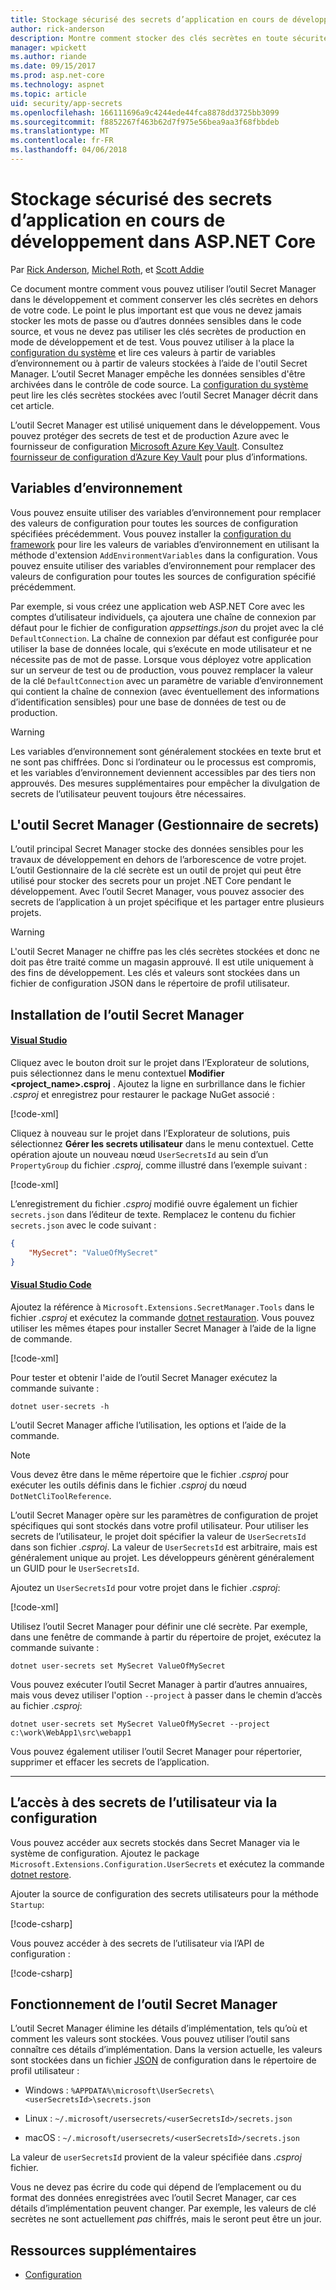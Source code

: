 ```yaml
---
title: Stockage sécurisé des secrets d’application en cours de développement dans ASP.NET Core
author: rick-anderson
description: Montre comment stocker des clés secrètes en toute sécurité pendant le développement
manager: wpickett
ms.author: riande
ms.date: 09/15/2017
ms.prod: asp.net-core
ms.technology: aspnet
ms.topic: article
uid: security/app-secrets
ms.openlocfilehash: 166111696a9c4244ede44fca8878dd3725bb3099
ms.sourcegitcommit: f8852267f463b62d7f975e56bea9aa3f68fbbdeb
ms.translationtype: MT
ms.contentlocale: fr-FR
ms.lasthandoff: 04/06/2018
---
```

# <a name="safe-storage-of-app-secrets-in-development-in-aspnet-core"></a>Stockage sécurisé des secrets d’application en cours de développement dans ASP.NET Core

Par [Rick Anderson](https://twitter.com/RickAndMSFT), [Michel Roth](https://github.com/danroth27), et [Scott Addie](https://scottaddie.com) 

Ce document montre comment vous pouvez utiliser l’outil Secret Manager dans le développement et comment conserver les clés secrètes en dehors de votre code.  Le point le plus important est que vous ne devez jamais stocker les mots de passe ou d’autres données sensibles dans le code source, et vous ne devez pas utiliser les clés secrètes de production en mode de développement et de test. Vous pouvez utiliser à la place la [configuration du système](xref:fundamentals/configuration/index) et lire ces valeurs à partir de variables d’environnement ou à partir de valeurs stockées à l’aide de l'outil Secret Manager.  L’outil Secret Manager empêche les données sensibles d'être archivées dans le contrôle de code source. La [configuration du système](xref:fundamentals/configuration/index) peut lire les clés secrètes stockées avec l’outil Secret Manager décrit dans cet article.

L’outil Secret Manager est utilisé uniquement dans le développement. Vous pouvez protéger des secrets de test et de production Azure avec le fournisseur de configuration [Microsoft Azure Key Vault](https://azure.microsoft.com/services/key-vault/). Consultez [fournisseur de configuration d’Azure Key Vault](https://docs.microsoft.com/aspnet/core/security/key-vault-configuration) pour plus d’informations.

## <a name="environment-variables"></a>Variables d’environnement

Vous pouvez ensuite utiliser des variables d’environnement pour remplacer des valeurs de configuration pour toutes les sources de configuration spécifiées précédemment. Vous pouvez installer la [configuration du framework](xref:fundamentals/configuration/index) pour lire les valeurs de variables d’environnement en utilisant la méthode d'extension `AddEnvironmentVariables` dans la configuration. Vous pouvez ensuite utiliser des variables d’environnement pour remplacer des valeurs de configuration pour toutes les sources de configuration spécifié précédemment.

Par exemple, si vous créez une application web ASP.NET Core avec les comptes d’utilisateur individuels, ça ajoutera une chaîne de connexion par défaut pour le fichier de configuration *appsettings.json* du projet avec la clé `DefaultConnection`. La chaîne de connexion par défaut est configurée pour utiliser la base de données locale, qui s’exécute en mode utilisateur et ne nécessite pas de mot de passe. Lorsque vous déployez votre application sur un serveur de test ou de production, vous pouvez remplacer la valeur de la clé `DefaultConnection` avec un paramètre de variable d’environnement qui contient la chaîne de connexion (avec éventuellement des informations d’identification sensibles) pour une base de données de test ou de production.

>[!WARNING]
> Les variables d’environnement sont généralement stockées en texte brut et ne sont pas chiffrées. Donc si l’ordinateur ou le processus est compromis, et les variables d’environnement deviennent accessibles par des tiers non approuvés. Des mesures supplémentaires pour empêcher la divulgation de secrets de l’utilisateur peuvent toujours être nécessaires.

## <a name="secret-manager"></a>L'outil Secret Manager (Gestionnaire de secrets)

L’outil principal Secret Manager stocke des données sensibles pour les travaux de développement en dehors de l’arborescence de votre projet. L’outil Gestionnaire de la clé secrète est un outil de projet qui peut être utilisé pour stocker des secrets pour un projet .NET Core pendant le développement. Avec l’outil Secret Manager, vous pouvez associer des secrets de l’application à un projet spécifique et les partager entre plusieurs projets.

>[!WARNING]
> L'outil Secret Manager ne chiffre pas les clés secrètes stockées et donc ne doit pas être traité comme un magasin approuvé. Il est utile uniquement à des fins de développement. Les clés et valeurs sont stockées dans un fichier de configuration JSON dans le répertoire de profil utilisateur.

## <a name="installing-the-secret-manager-tool"></a>Installation de l’outil Secret Manager

#### <a name="visual-studiotabvisual-studio"></a>[Visual Studio](#tab/visual-studio/)
Cliquez avec le bouton droit sur le projet dans l’Explorateur de solutions, puis sélectionnez dans le menu contextuel **Modifier \<project_name\>.csproj** . Ajoutez la ligne en surbrillance dans le fichier *.csproj* et enregistrez pour restaurer le package NuGet associé :

[!code-xml[](app-secrets/sample/UserSecrets/UserSecrets-before.csproj?highlight=10)]

Cliquez à nouveau sur le projet dans l’Explorateur de solutions, puis sélectionnez **Gérer les secrets utilisateur** dans le menu contextuel. Cette opération ajoute un nouveau nœud `UserSecretsId` au sein d’un `PropertyGroup` du fichier *.csproj*, comme illustré dans l’exemple suivant :

[!code-xml[](app-secrets/sample/UserSecrets/UserSecrets-after.csproj?highlight=4)]

L’enregistrement du fichier *.csproj* modifié ouvre également un fichier `secrets.json` dans l’éditeur de texte. Remplacez le contenu du fichier `secrets.json` avec le code suivant :

```json
{
    "MySecret": "ValueOfMySecret"
}
```

#### <a name="visual-studio-codetabvisual-studio-code"></a>[Visual Studio Code](#tab/visual-studio-code/)
Ajoutez la référence à `Microsoft.Extensions.SecretManager.Tools` dans le fichier *.csproj* et exécutez la commande [dotnet restauration](/dotnet/core/tools/dotnet-restore). Vous pouvez utiliser les mêmes étapes pour installer Secret Manager à l’aide de la ligne de commande.

[!code-xml[](app-secrets/sample/UserSecrets/UserSecrets-before.csproj?highlight=10)]

Pour tester et obtenir l'aide de l’outil Secret Manager exécutez la commande suivante :

```console
dotnet user-secrets -h
```

L’outil Secret Manager affiche l’utilisation, les options et l’aide de la commande.

> [!NOTE]
> Vous devez être dans le même répertoire que le fichier *.csproj* pour exécuter les outils définis dans le fichier *.csproj* du nœud `DotNetCliToolReference`.

L’outil Secret Manager opère sur les paramètres de configuration de projet spécifiques qui sont stockés dans votre profil utilisateur. Pour utiliser les secrets de l’utilisateur, le projet doit spécifier la valeur de `UserSecretsId` dans son fichier *.csproj*. La valeur de `UserSecretsId` est arbitraire, mais est généralement unique au projet. Les développeurs génèrent généralement un GUID pour le `UserSecretsId`.

Ajoutez un `UserSecretsId` pour votre projet dans le fichier *.csproj*:

[!code-xml[](app-secrets/sample/UserSecrets/UserSecrets-after.csproj?highlight=4)]

Utilisez l’outil Secret Manager pour définir une clé secrète. Par exemple, dans une fenêtre de commande à partir du répertoire de projet, exécutez la commande suivante :

```console
dotnet user-secrets set MySecret ValueOfMySecret
```

Vous pouvez exécuter l’outil Secret Manager à partir d’autres annuaires, mais vous devez utiliser l'option `--project` à passer dans le chemin d’accès au fichier *.csproj*:

```console
dotnet user-secrets set MySecret ValueOfMySecret --project c:\work\WebApp1\src\webapp1
```

Vous pouvez également utiliser l’outil Secret Manager pour répertorier, supprimer et effacer les secrets de l’application.

* * *
## <a name="accessing-user-secrets-via-configuration"></a>L’accès à des secrets de l’utilisateur via la configuration

Vous pouvez accéder aux secrets stockés dans Secret Manager via le système de configuration. Ajoutez le package `Microsoft.Extensions.Configuration.UserSecrets` et exécutez la commande [dotnet restore](/dotnet/core/tools/dotnet-restore).

Ajouter la source de configuration des secrets utilisateurs pour la méthode `Startup`:

[!code-csharp[](app-secrets/sample/UserSecrets/Startup.cs?highlight=16-19)]

Vous pouvez accéder à des secrets de l’utilisateur via l’API de configuration :

[!code-csharp[](app-secrets/sample/UserSecrets/Startup.cs?highlight=26-29)]

## <a name="how-the-secret-manager-tool-works"></a>Fonctionnement de l’outil Secret Manager

L’outil Secret Manager élimine les détails d’implémentation, tels qu’où et comment les valeurs sont stockées. Vous pouvez utiliser l’outil sans connaître ces détails d’implémentation. Dans la version actuelle, les valeurs sont stockées dans un fichier [JSON](http://json.org/) de configuration dans le répertoire de profil utilisateur :

* Windows : `%APPDATA%\microsoft\UserSecrets\<userSecretsId>\secrets.json`

* Linux : `~/.microsoft/usersecrets/<userSecretsId>/secrets.json`

* macOS : `~/.microsoft/usersecrets/<userSecretsId>/secrets.json`

La valeur de `userSecretsId` provient de la valeur spécifiée dans *.csproj* fichier.

Vous ne devez pas écrire du code qui dépend de l’emplacement ou du format des données enregistrées avec l’outil Secret Manager, car ces détails d’implémentation peuvent changer. Par exemple, les valeurs de clé secrètes ne sont actuellement *pas* chiffrés, mais le seront peut être un jour.

## <a name="additional-resources"></a>Ressources supplémentaires

* [Configuration](xref:fundamentals/configuration/index)
